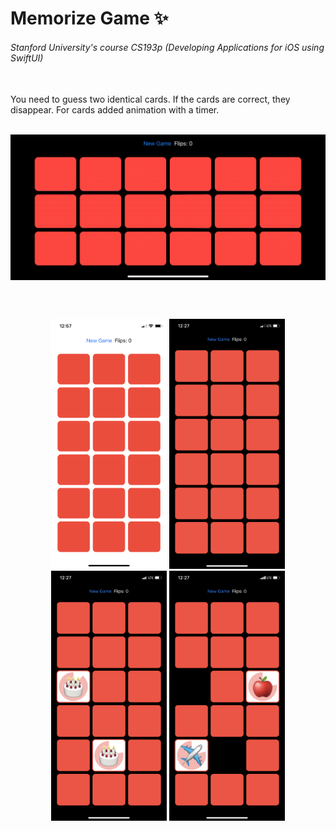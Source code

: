 # Memorize Game :sparkles:
###### Stanford University's course CS193p (Developing Applications for iOS using SwiftUI)

<br>
You need to guess two identical cards. If the cards are correct, they disappear. For cards added animation with a timer.
<br><br>

<p align="center">
  <img src="/Screenshots/screencast.gif" alt="" width="700" align="middle">
</p>

<br><br>

<p align="center">
  <img src="/Screenshots/screenshot_01.png" alt="" height="400"> <img src="/Screenshots/screenshot_02.png" alt="" height="400"> <img src="/Screenshots/screenshot_03.png" alt="" height="400"> <img src="/Screenshots/screenshot_04.png" alt="" height="400">
</p>
